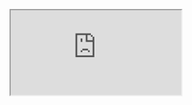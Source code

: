 <figure class="video_container">
  <iframe src="https://public.tableau.com/views/gif_16182940609810/sheet0_1?:embed=yes&:showVizHome=no";width="1082";height="717">
  </iframe>
</figure>
